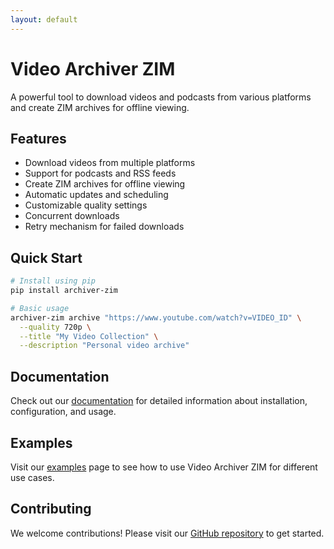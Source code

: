 ```yaml
---
layout: default
---
```


<div class="hero">
    <h1>Video Archiver ZIM</h1>
    <p class="lead">A powerful tool to download videos and podcasts from various platforms and create ZIM archives for offline viewing.</p>
</div>

## Features

- Download videos from multiple platforms
- Support for podcasts and RSS feeds
- Create ZIM archives for offline viewing
- Automatic updates and scheduling
- Customizable quality settings
- Concurrent downloads
- Retry mechanism for failed downloads

## Quick Start

```bash
# Install using pip
pip install archiver-zim

# Basic usage
archiver-zim archive "https://www.youtube.com/watch?v=VIDEO_ID" \
  --quality 720p \
  --title "My Video Collection" \
  --description "Personal video archive"
```

## Documentation

Check out our [documentation](/docs) for detailed information about installation, configuration, and usage.

## Examples

Visit our [examples](/examples) page to see how to use Video Archiver ZIM for different use cases.

## Contributing

We welcome contributions! Please visit our [GitHub repository](https://github.com/Sudo-Ivan/archiver-zim) to get started. 